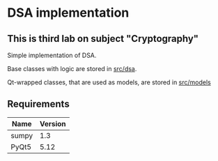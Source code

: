 # DSA implementation

## This is third lab on subject "Cryptography"

Simple implementation of DSA.

Base classes with logic are stored in [src/dsa](./src/dsa).

Qt-wrapped classes, that are used as models, are stored in [src/models](./src/dsa)

## Requirements

| Name | Version |
|---|---|
| sumpy | 1.3 |
| PyQt5 | 5.12 |
